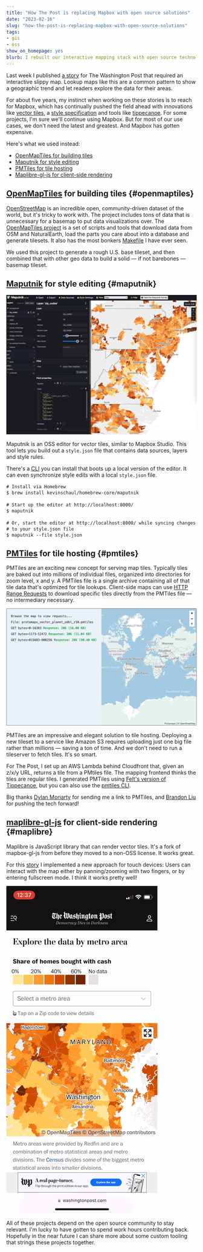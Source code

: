 ```yaml
---
title: "How The Post is replacing Mapbox with open source solutions"
date: "2023-02-16"
slug: "how-the-post-is-replacing-mapbox-with-open-source-solutions"
tags:
- gis
- oss
show_on_homepage: yes
blurb: I rebuilt our interactive mapping stack with open source technology
---
```


Last week I published [a story](https://www.washingtonpost.com/business/interactive/2023/all-cash-buyers-housing-market/) for The Washington Post that required an interactive slippy map. Lookup maps like this are a common pattern to show a geographic trend and let readers explore the data for their areas.

For about five years, my instinct when working on these stories is to reach for Mapbox, which has continually pushed the field ahead with innovations like [vector tiles](https://github.com/mapbox/vector-tile-spec), a [style specification](https://docs.mapbox.com/mapbox-gl-js/style-spec/) and tools like [tippecanoe](https://github.com/felt/tippecanoe). For some projects, I'm sure we'll continue using Mapbox. But for most of our use cases, we don't need the latest and greatest. And Mapbox has gotten expensive.

Here's what we used instead:

* [OpenMapTiles for building tiles](#openmaptiles)
* [Maputnik for style editing](#maputnik)
* [PMTiles for tile hosting](#pmtiles)
* [Maplibre-gl-js for client-side rendering](#maplibre)

## [OpenMapTiles](https://github.com/openmaptiles/openmaptiles) for building tiles {#openmaptiles}

[OpenStreetMap](https://www.openstreetmap.org/) is an incredible open, community-driven dataset of the world, but it's tricky to work with. The project includes tons of data that is unnecessary for a basemap to put data visualizations over. The [OpenMapTiles project](https://github.com/openmaptiles/openmaptiles) is a set of scripts and tools that download data from OSM and NaturalEarth, load the parts you care about into a database and generate tilesets. It also has the most bonkers [Makefile](https://github.com/openmaptiles/openmaptiles/blob/624cf7a8a30e5c9625da0194eafdcf88d9c104b4/Makefile) I have ever seen.

We used this project to generate a rough U.S. base tileset, and then combined that with other geo data to build a solid — if not barebones — basemap tileset.

## [Maputnik](https://github.com/maputnik/editor) for style editing {#maputnik}

![Screenshot of Maputnik editor, showing map layers and controls on the left, and a preview of the map on the right.](maputnik.png)

Maputnik is an OSS editor for vector tiles, similar to Mapbox Studio. This tool lets you build out a `style.json` file that contains data sources, layers and style rules.

There's a [CLI](https://github.com/maputnik/desktop) you can install that boots up a local version of the editor. It can even synchronize style edits with a local `style.json` file.

```{bash}
# Install via Homebrew
$ brew install kevinschaul/homebrew-core/maputnik

# Start up the editor at http://localhost:8000/
$ maputnik

# Or, start the editor at http://localhost:8000/ while syncing changes
# to your style.json file
$ maputnik --file style.json
```

## [PMTiles](https://protomaps.com/) for tile hosting {#pmtiles}

PMTiles are an exciting new concept for serving map tiles. Typically tiles are baked out into millions of individual files, organized into directories for zoom level, x and y. A PMTiles file is a single archive containing all of that tile data that's optimized for tile lookups. Client-side maps can use [HTTP Range Requests](https://developer.mozilla.org/en-US/docs/Web/HTTP/Range_requests) to download specific tiles directly from the PMTiles file — no intermediary necessary.

![A screenshot of the PMTiles website, showing that three tiles were loaded using HTTP Range Requests](pmtiles.png)

PMTiles are an impressive and elegant solution to tile hosting. Deploying a new tileset to a service like Amazon S3 requires uploading just one big file rather than millions — saving a ton of time. And we don't need to run a tileserver to fetch tiles. It's so smart.

For The Post, I set up an AWS Lambda behind Cloudfront that, given an z/x/y URL, returns a tile from a PMtiles file. The mapping frontend thinks the tiles are regular tiles. I generated PMTiles using [Felt's version of Tippecanoe](https://github.com/felt/tippecanoe), but you can also use the [pmtiles CLI](https://github.com/protomaps/go-pmtiles).

Big thanks [Dylan Moriarty](https://moriartynaps.org/) for sending me a link to PMTiles, and [Brandon Liu](https://twitter.com/bdon) for pushing the tech forward!


## [maplibre-gl-js](https://github.com/maplibre/maplibre-gl-js/) for client-side rendering {#maplibre}

Maplibre is JavaScript library that can render vector tiles. It's a fork of mapbox-gl-js from before they moved to a non-OSS license. It works great.

For this [story](https://www.washingtonpost.com/business/interactive/2023/all-cash-buyers-housing-market/) I implemented a new approach for touch devices: Users can interact with the map either by panning/zooming with two fingers, or by entering fullscreen mode. I think it works pretty well!

![A demo of the map in the all cash story, showing the user entering an exiting fullscreen mode](allcash-demo.gif)

All of these projects depend on the open source community to stay relevant. I'm lucky to have gotten to spend work hours contributing back. Hopefully in the near future I can share more about some custom tooling that strings these projects together.
